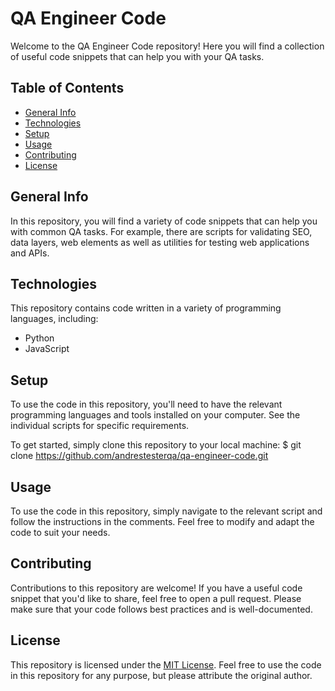 # QA Engineer Code

Welcome to the QA Engineer Code repository! Here you will find a collection of useful code snippets that can help you with your QA tasks.

## Table of Contents

- [General Info](#general-info)
- [Technologies](#technologies)
- [Setup](#setup)
- [Usage](#usage)
- [Contributing](#contributing)
- [License](#license)

## General Info

In this repository, you will find a variety of code snippets that can help you with common QA tasks. For example, there are scripts for validating SEO, data layers, web elements as well as utilities for testing web applications and APIs.

## Technologies

This repository contains code written in a variety of programming languages, including:

- Python
- JavaScript

## Setup

To use the code in this repository, you'll need to have the relevant programming languages and tools installed on your computer. See the individual scripts for specific requirements.

To get started, simply clone this repository to your local machine:
$ git clone https://github.com/andrestesterqa/qa-engineer-code.git


## Usage

To use the code in this repository, simply navigate to the relevant script and follow the instructions in the comments. Feel free to modify and adapt the code to suit your needs.

## Contributing

Contributions to this repository are welcome! If you have a useful code snippet that you'd like to share, feel free to open a pull request. Please make sure that your code follows best practices and is well-documented.

## License

This repository is licensed under the [MIT License](https://opensource.org/licenses/MIT). Feel free to use the code in this repository for any purpose, but please attribute the original author.
